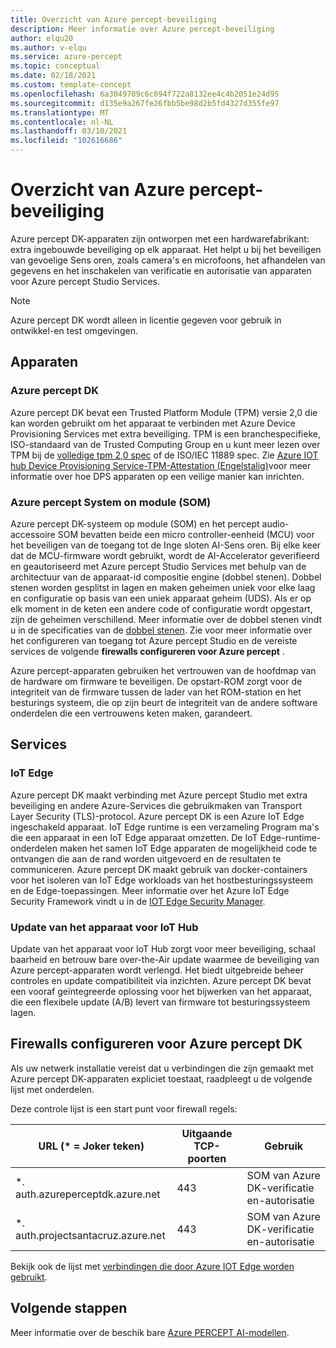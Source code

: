 ```yaml
---
title: Overzicht van Azure percept-beveiliging
description: Meer informatie over Azure percept-beveiliging
author: elqu20
ms.author: v-elqu
ms.service: azure-percept
ms.topic: conceptual
ms.date: 02/18/2021
ms.custom: template-concept
ms.openlocfilehash: 6a3049709c6c094f722a8132ee4c4b2051e24d95
ms.sourcegitcommit: d135e9a267fe26fbb5be98d2b5fd4327d355fe97
ms.translationtype: MT
ms.contentlocale: nl-NL
ms.lasthandoff: 03/10/2021
ms.locfileid: "102616686"
---
```

# <a name="azure-percept-security-overview"></a>Overzicht van Azure percept-beveiliging

Azure percept DK-apparaten zijn ontworpen met een hardwarefabrikant: extra ingebouwde beveiliging op elk apparaat. Het helpt u bij het beveiligen van gevoelige Sens oren, zoals camera's en microfoons, het afhandelen van gegevens en het inschakelen van verificatie en autorisatie van apparaten voor Azure percept Studio Services.

> [!NOTE]
> Azure percept DK wordt alleen in licentie gegeven voor gebruik in ontwikkel-en test omgevingen.

## <a name="devices"></a>Apparaten

### <a name="azure-percept-dk"></a>Azure percept DK

Azure percept DK bevat een Trusted Platform Module (TPM) versie 2,0 die kan worden gebruikt om het apparaat te verbinden met Azure Device Provisioning Services met extra beveiliging. TPM is een branchespecifieke, ISO-standaard van de Trusted Computing Group en u kunt meer lezen over TPM bij de [volledige tpm 2,0 spec](https://trustedcomputinggroup.org/resource/tpm-library-specification/) of de ISO/IEC 11889 spec. Zie [Azure IOT hub Device Provisioning Service-TPM-Attestation (Engelstalig)](https://docs.microsoft.com/azure/iot-dps/concepts-tpm-attestation)voor meer informatie over hoe DPS apparaten op een veilige manier kan inrichten.

### <a name="azure-percept-system-on-module-som"></a>Azure percept System on module (SOM)

Azure percept DK-systeem op module (SOM) en het percept audio-accessoire SOM bevatten beide een micro controller-eenheid (MCU) voor het beveiligen van de toegang tot de Inge sloten AI-Sens oren. Bij elke keer dat de MCU-firmware wordt gebruikt, wordt de AI-Accelerator geverifieerd en geautoriseerd met Azure percept Studio Services met behulp van de architectuur van de apparaat-id compositie engine (dobbel stenen). Dobbel stenen worden gesplitst in lagen en maken geheimen uniek voor elke laag en configuratie op basis van een uniek apparaat geheim (UDS). Als er op elk moment in de keten een andere code of configuratie wordt opgestart, zijn de geheimen verschillend. Meer informatie over de dobbel stenen vindt u in de specificaties van de [dobbel stenen](https://trustedcomputinggroup.org/work-groups/dice-architectures/). Zie voor meer informatie over het configureren van toegang tot Azure percept Studio en de vereiste services de volgende **firewalls configureren voor Azure percept** .

Azure percept-apparaten gebruiken het vertrouwen van de hoofdmap van de hardware om firmware te beveiligen. De opstart-ROM zorgt voor de integriteit van de firmware tussen de lader van het ROM-station en het besturings systeem, die op zijn beurt de integriteit van de andere software onderdelen die een vertrouwens keten maken, garandeert.

## <a name="services"></a>Services

### <a name="iot-edge"></a>IoT Edge

Azure percept DK maakt verbinding met Azure percept Studio met extra beveiliging en andere Azure-Services die gebruikmaken van Transport Layer Security (TLS)-protocol. Azure percept DK is een Azure IoT Edge ingeschakeld apparaat. IoT Edge runtime is een verzameling Program ma's die een apparaat in een IoT Edge apparaat omzetten. De IoT Edge-runtime-onderdelen maken het samen IoT Edge apparaten de mogelijkheid code te ontvangen die aan de rand worden uitgevoerd en de resultaten te communiceren. Azure percept DK maakt gebruik van docker-containers voor het isoleren van IoT Edge workloads van het hostbesturingssysteem en de Edge-toepassingen. Meer informatie over het Azure IoT Edge Security Framework vindt u in de [IOT Edge Security Manager](https://docs.microsoft.com/azure/iot-edge/iot-edge-security-manager).

### <a name="device-update-for-iot-hub"></a>Update van het apparaat voor IoT Hub

Update van het apparaat voor IoT Hub zorgt voor meer beveiliging, schaal baarheid en betrouw bare over-the-Air update waarmee de beveiliging van Azure percept-apparaten wordt verlengd. Het biedt uitgebreide beheer controles en update compatibiliteit via inzichten. Azure percept DK bevat een vooraf geïntegreerde oplossing voor het bijwerken van het apparaat, die een flexibele update (A/B) levert van firmware tot besturingssysteem lagen.

<!---I think the below topics need to be somewhere else, (i.e. not on the main page)
--->

## <a name="configuring-firewalls-for-azure-percept-dk"></a>Firewalls configureren voor Azure percept DK

Als uw netwerk installatie vereist dat u verbindingen die zijn gemaakt met Azure percept DK-apparaten expliciet toestaat, raadpleegt u de volgende lijst met onderdelen.

Deze controle lijst is een start punt voor firewall regels:

|URL (* = Joker teken) |Uitgaande TCP-poorten|    Gebruik|
|-------------------|------------------|---------|
|*. auth.azureperceptdk.azure.net|   443|    SOM van Azure DK-verificatie en-autorisatie|
|*. auth.projectsantacruz.azure.net| 443|    SOM van Azure DK-verificatie en-autorisatie|

Bekijk ook de lijst met [verbindingen die door Azure IOT Edge worden gebruikt](https://docs.microsoft.com/azure/iot-edge/production-checklist#allow-connections-from-iot-edge-devices).

<!---
## Additional Recommendations for Deployment to Production

Azure Percept DK offers a great variety of security capabilities out of the box. In addition to those powerful security features included in the current release, Microsoft also suggests the following guidelines when considering production deployments:

- Strong physical protection of the device itself
- Ensuring data at rest encryption is enabled
- Continuously monitoring the device posture and quickly responding to alerts
- Limiting the number of administrators who have access to the device
--->


## <a name="next-steps"></a>Volgende stappen

Meer informatie over de beschik bare [Azure PERCEPT AI-modellen](./overview-ai-models.md).

